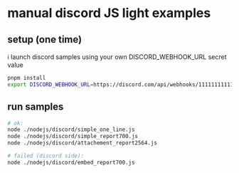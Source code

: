 # manual discord JS light examples

## setup (one time)
ℹ️ launch discord samples using your own DISCORD_WEBHOOK_URL secret value
````bash
pnpm install
export DISCORD_WEBHOOK_URL=https://discord.com/api/webhooks/11111111111111/222222222
````

## run samples
````bash
# ok:
node ./nodejs/discord/simple_one_line.js
node ./nodejs/discord/simple_report700.js
node ./nodejs/discord/attachement_report2564.js 

# failed (discord side):
node ./nodejs/discord/embed_report700.js
````
